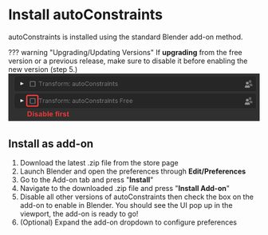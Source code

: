 # Install autoConstraints
autoConstraints is installed using the standard Blender add-on method.

??? warning "Upgrading/Updating Versions"
    If **upgrading** from the free version or a previous release, make sure to disable it before enabling the new version (step 5.)
    ![Image](assets/image.webp)

## Install as add-on
1. Download the latest .zip file from the store page
2. Launch Blender and open the preferences through **Edit/Preferences**
3. Go to the Add-on tab and press "**Install**"
4. Navigate to the downloaded .zip file and press "**Install Add-on**"
5. Disable all other versions of autoConstraints then check the box on the add-on to enable in Blender. You should see the UI pop up in the viewport, the add-on is ready to go!
6. (Optional) Expand the add-on dropdown to configure preferences